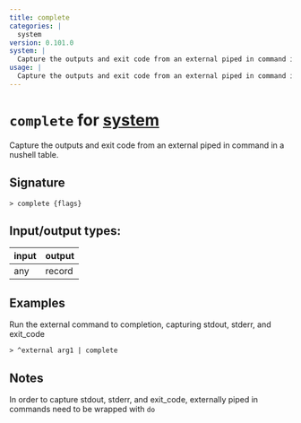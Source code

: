 ```yaml
---
title: complete
categories: |
  system
version: 0.101.0
system: |
  Capture the outputs and exit code from an external piped in command in a nushell table.
usage: |
  Capture the outputs and exit code from an external piped in command in a nushell table.
---
```

<!-- This file is automatically generated. Please edit the command in https://github.com/nushell/nushell instead. -->

# `complete` for [system](/commands/categories/system.md)

<div class='command-title'>Capture the outputs and exit code from an external piped in command in a nushell table.</div>

## Signature

```> complete {flags} ```


## Input/output types:

| input | output |
| ----- | ------ |
| any   | record |

## Examples

Run the external command to completion, capturing stdout, stderr, and exit_code
```nu
> ^external arg1 | complete

```

## Notes
In order to capture stdout, stderr, and exit_code, externally piped in commands need to be wrapped with `do`